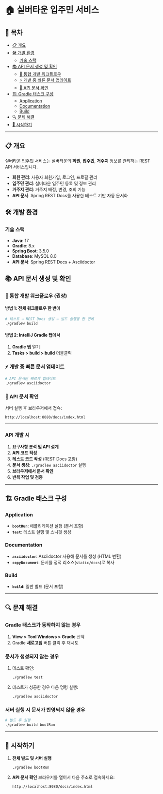 # 🏠 실버타운 입주민 서비스

## 📑 목차
- [📋 개요](#-개요)
- [🛠️ 개발 환경](#️-개발-환경)
   - [기술 스택](#기술-스택)
- [📚 API 문서 생성 및 확인](#-api-문서-생성-및-확인)
   - [🚀 통합 개발 워크플로우](#-통합-개발-워크플로우-권장)
   - [⚡ 개발 중 빠른 문서 업데이트](#-개발-중-빠른-문서-업데이트)
   - [📖 API 문서 확인](#-api-문서-확인)
- [🏗️ Gradle 태스크 구성](#️-gradle-태스크-구성)
   - [Application](#application)
   - [Documentation](#documentation)
   - [Build](#build)
- [🔍 문제 해결](#-문제-해결)
- [🚀 시작하기](#-시작하기)

---

## 📋 개요

실버타운 입주민 서비스는 실버타운의 **회원**, **입주민**, **거주지** 정보를 관리하는 REST API 서비스입니다.

- **회원 관리**: 사용자 회원가입, 로그인, 프로필 관리
- **입주민 관리**: 실버타운 입주민 등록 및 정보 관리  
- **거주지 관리**: 거주지 배정, 변경, 조회 기능
- **API 문서**: Spring REST Docs를 사용한 테스트 기반 자동 문서화

## 🛠️ 개발 환경

### 기술 스택
- **Java**: 17
- **Gradle**: 8.x
- **Spring Boot**: 3.5.0
- **Database**: MySQL 8.0
- **API 문서**: Spring REST Docs + Asciidoctor

## 📚 API 문서 생성 및 확인

### 🚀 통합 개발 워크플로우 (권장)

#### 방법 1: 전체 워크플로우 한 번에
```bash
# 테스트 → REST Docs 생성 → 빌드 실행을 한 번에
./gradlew build
```
#### 방법 2: IntelliJ Gradle 탭에서
1. **Gradle 탭** 열기
2. **Tasks > build > build** 더블클릭

### ⚡ 개발 중 빠른 문서 업데이트
```bash
# API 문서만 빠르게 업데이트
./gradlew asciidoctor
```
### 📖 API 문서 확인

서버 실행 후 브라우저에서 접속:
```
http://localhost:8080/docs/index.html
```
---

### API 개발 시
1. **요구사항 분석 및 API 설계**
2. **API 코드 작성**
3. **테스트 코드 작성** (REST Docs 포함)
4. **문서 생성**: `./gradlew asciidoctor` 실행
5. **브라우저에서 문서 확인**
6. **반복 작업 및 검증**

---

## 🏗️ Gradle 태스크 구성

### Application
- **`bootRun`**: 애플리케이션 실행 (문서 포함)
- **`test`**: 테스트 실행 및 스니펫 생성

### Documentation  
- **`asciidoctor`**: Asciidoctor 사용해 문서를 생성 (HTML 변환)
- **`copyDocument`**: 문서를 정적 리소스(`static/docs`)로 복사

### Build
- **`build`**: 일반 빌드 (문서 포함)

---

## 🔍 문제 해결

### Gradle 태스크가 동작하지 않는 경우
1. **View > Tool Windows > Gradle** 선택
2. Gradle **새로고침** 버튼 클릭 후 재시도

### 문서가 생성되지 않는 경우
1. 테스트 확인:
   ```bash
   ./gradlew test
   ```
2. 테스트가 성공한 경우 다음 명령 실행:
   ```bash
   ./gradlew asciidoctor
   ```

### 서버 실행 시 문서가 반영되지 않을 경우
```bash
# 빌드 후 실행
./gradlew build bootRun
```
---

## 🚀 시작하기

1. **전체 빌드 및 서버 실행**
   ```bash
   ./gradlew bootRun
   ```

2. **API 문서 확인**
   브라우저를 열어서 다음 주소로 접속하세요:
   ```
   http://localhost:8080/docs/index.html
   ```

